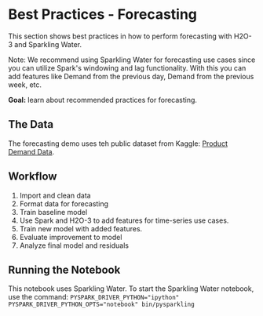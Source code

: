 # Best Practices - Forecasting

This section shows best practices in how to perform forecasting with H2O-3 and Sparkling Water.

Note: We recommend using Sparkling Water for forecasting use cases since you can utilize Spark's windowing and lag functionality.  With this you can add features like Demand from the previous day, Demand from the previous week, etc.

**Goal:** learn about recommended practices for forecasting.

## The Data
The forecasting demo uses teh public dataset from Kaggle: [Product Demand Data](https://www.kaggle.com/felixzhao/productdemandforecasting). 

## Workflow
1. Import and clean data
2. Format data for forecasting
3. Train baseline model
4. Use Spark and H2O-3 to add features for time-series use cases.
5. Train new model with added features.
6. Evaluate improvement to model
7. Analyze final model and residuals

## Running the Notebook

This notebook uses Sparkling Water.  To start the Sparkling Water notebook, use the command: `PYSPARK_DRIVER_PYTHON="ipython" PYSPARK_DRIVER_PYTHON_OPTS="notebook" bin/pysparkling`